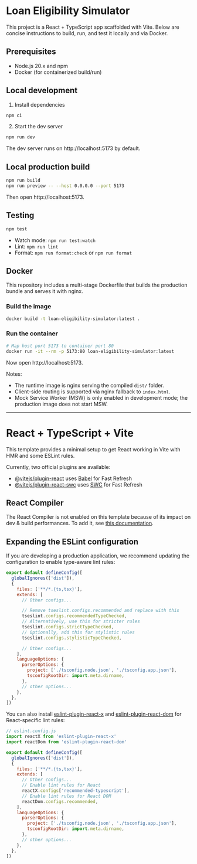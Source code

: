 # Loan Eligibility Simulator

This project is a React + TypeScript app scaffolded with Vite. Below are concise instructions to build, run, and test it locally and via Docker.

## Prerequisites
- Node.js 20.x and npm
- Docker (for containerized build/run)

## Local development
1) Install dependencies

```bash
npm ci
```

2) Start the dev server

```bash
npm run dev
```

The dev server runs on http://localhost:5173 by default.

## Local production build

```bash
npm run build
npm run preview -- --host 0.0.0.0 --port 5173
```

Then open http://localhost:5173.

## Testing

```bash
npm test
```

- Watch mode: `npm run test:watch`
- Lint: `npm run lint`
- Format: `npm run format:check` or `npm run format`

## Docker
This repository includes a multi-stage Dockerfile that builds the production bundle and serves it with nginx.

### Build the image

```bash
docker build -t loan-eligibility-simulator:latest .
```

### Run the container

```bash
# Map host port 5173 to container port 80
docker run -it --rm -p 5173:80 loan-eligibility-simulator:latest
```

Now open http://localhost:5173.

Notes:
- The runtime image is nginx serving the compiled `dist/` folder.
- Client-side routing is supported via nginx fallback to `index.html`.
- Mock Service Worker (MSW) is only enabled in development mode; the production image does not start MSW.

---

# React + TypeScript + Vite

This template provides a minimal setup to get React working in Vite with HMR and some ESLint rules.

Currently, two official plugins are available:

- [@vitejs/plugin-react](https://github.com/vitejs/vite-plugin-react/blob/main/packages/plugin-react) uses [Babel](https://babeljs.io/) for Fast Refresh
- [@vitejs/plugin-react-swc](https://github.com/vitejs/vite-plugin-react/blob/main/packages/plugin-react-swc) uses [SWC](https://swc.rs/) for Fast Refresh

## React Compiler

The React Compiler is not enabled on this template because of its impact on dev & build performances. To add it, see [this documentation](https://react.dev/learn/react-compiler/installation).

## Expanding the ESLint configuration

If you are developing a production application, we recommend updating the configuration to enable type-aware lint rules:

```js
export default defineConfig([
  globalIgnores(['dist']),
  {
    files: ['**/*.{ts,tsx}'],
    extends: [
      // Other configs...

      // Remove tseslint.configs.recommended and replace with this
      tseslint.configs.recommendedTypeChecked,
      // Alternatively, use this for stricter rules
      tseslint.configs.strictTypeChecked,
      // Optionally, add this for stylistic rules
      tseslint.configs.stylisticTypeChecked,

      // Other configs...
    ],
    languageOptions: {
      parserOptions: {
        project: ['./tsconfig.node.json', './tsconfig.app.json'],
        tsconfigRootDir: import.meta.dirname,
      },
      // other options...
    },
  },
])
```

You can also install [eslint-plugin-react-x](https://github.com/Rel1cx/eslint-react/tree/main/packages/plugins/eslint-plugin-react-x) and [eslint-plugin-react-dom](https://github.com/Rel1cx/eslint-react/tree/main/packages/plugins/eslint-plugin-react-dom) for React-specific lint rules:

```js
// eslint.config.js
import reactX from 'eslint-plugin-react-x'
import reactDom from 'eslint-plugin-react-dom'

export default defineConfig([
  globalIgnores(['dist']),
  {
    files: ['**/*.{ts,tsx}'],
    extends: [
      // Other configs...
      // Enable lint rules for React
      reactX.configs['recommended-typescript'],
      // Enable lint rules for React DOM
      reactDom.configs.recommended,
    ],
    languageOptions: {
      parserOptions: {
        project: ['./tsconfig.node.json', './tsconfig.app.json'],
        tsconfigRootDir: import.meta.dirname,
      },
      // other options...
    },
  },
])
```
